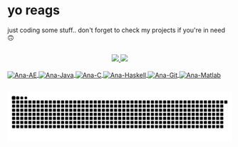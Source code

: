 # yo reags
just coding some stuff.. don't forget to check my projects if you're in need 🙃

##
<div align="center">
  <a href="https://github.com/AnaHenriques01">
  <img height="180em" src="https://github-readme-stats.vercel.app/api?username=AnaHenriques01&show_icons=true&theme=dark&include_all_commits=true&count_private=true"/>
  <img height="180em" src="https://github-readme-stats.vercel.app/api/top-langs/?username=AnaHenriques01&layout=compact&langs_count=7&theme=dark"/>
</div>
  <div style="display: inline_block"><br>
  <img align="center" alt="Ana-AE" height="30" width="40" src="https://cdn.jsdelivr.net/gh/devicons/devicon/icons/aftereffects/aftereffects-original.svg" />
  <img align="center" alt="Ana-Java" height="30" width="40" src="https://cdn.jsdelivr.net/gh/devicons/devicon/icons/java/java-original.svg" />
  <img align="center" alt="Ana-C" height="30" width="40" src="https://cdn.jsdelivr.net/gh/devicons/devicon/icons/c/c-original.svg" />
  <img align="center" alt="Ana-Haskell" height="30" width="40" src="https://cdn.jsdelivr.net/gh/devicons/devicon/icons/haskell/haskell-original.svg" />
  <img align="center" alt="Ana-Git" height="30" width="40" src="https://cdn.jsdelivr.net/gh/devicons/devicon/icons/git/git-original.svg" />
  <img align="center" alt="Ana-Matlab" height="30" width="40" src="https://cdn.jsdelivr.net/gh/devicons/devicon/icons/matlab/matlab-original.svg" />
</div>
  
  ##
  
  <div> 
    
  ![Snake animation](https://github.com/AnaHenriques01/AnaHenriques01/blob/output/github-contribution-grid-snake.svg)
 
</div>
